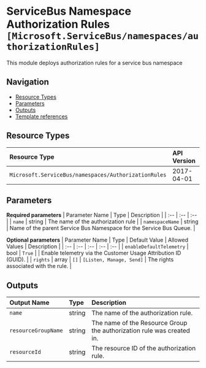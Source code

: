 # ServiceBus Namespace Authorization Rules `[Microsoft.ServiceBus/namespaces/authorizationRules]`

This module deploys authorization rules for a service bus namespace

## Navigation

- [Resource Types](#Resource-Types)
- [Parameters](#Parameters)
- [Outputs](#Outputs)
- [Template references](#Template-references)

## Resource Types

| Resource Type | API Version |
| :-- | :-- |
| `Microsoft.ServiceBus/namespaces/AuthorizationRules` | 2017-04-01 |

## Parameters

**Required parameters**
| Parameter Name | Type | Description |
| :-- | :-- | :-- |
| `name` | string | The name of the authorization rule |
| `namespaceName` | string | Name of the parent Service Bus Namespace for the Service Bus Queue. |

**Optional parameters**
| Parameter Name | Type | Default Value | Allowed Values | Description |
| :-- | :-- | :-- | :-- | :-- |
| `enableDefaultTelemetry` | bool | `True` |  | Enable telemetry via the Customer Usage Attribution ID (GUID). |
| `rights` | array | `[]` | `[Listen, Manage, Send]` | The rights associated with the rule. |


## Outputs

| Output Name | Type | Description |
| :-- | :-- | :-- |
| `name` | string | The name of the authorization rule. |
| `resourceGroupName` | string | The name of the Resource Group the authorization rule was created in. |
| `resourceId` | string | The resource ID of the authorization rule. |


